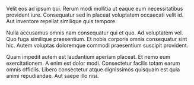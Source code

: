 Velit eos ad ipsum qui. Rerum modi mollitia ut eaque eum necessitatibus provident iure. Consequatur sed in placeat voluptatem occaecati velit id. Aut inventore repellat similique quis tempore.
 Nulla accusamus omnis nam consequatur qui et quo. Ad voluptatem vel. Quo fuga similique praesentium. Et nobis corporis omnis consequatur sint hic. Autem voluptas doloremque commodi praesentium suscipit provident.
 Quam impedit autem est laudantium aperiam placeat. Et nemo eum exercitationem. A enim est dolor modi. Consectetur facilis totam earum omnis officiis. Libero consectetur atque dignissimos quisquam est quia animi repudiandae. Aut saepe illo nisi.